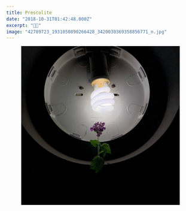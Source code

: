 ```yaml
---
title: Prescolite
date: "2018-10-31T01:42:48.000Z"
excerpt: "🌸💡"
image: "42789723_1931050890266428_3420030369358856771_n.jpg"
---
```


<figure class="mw408">
<img
  src="42789723_1931050890266428_3420030369358856771_n.jpg"
  alt="prescolite"
/>
</figure>
